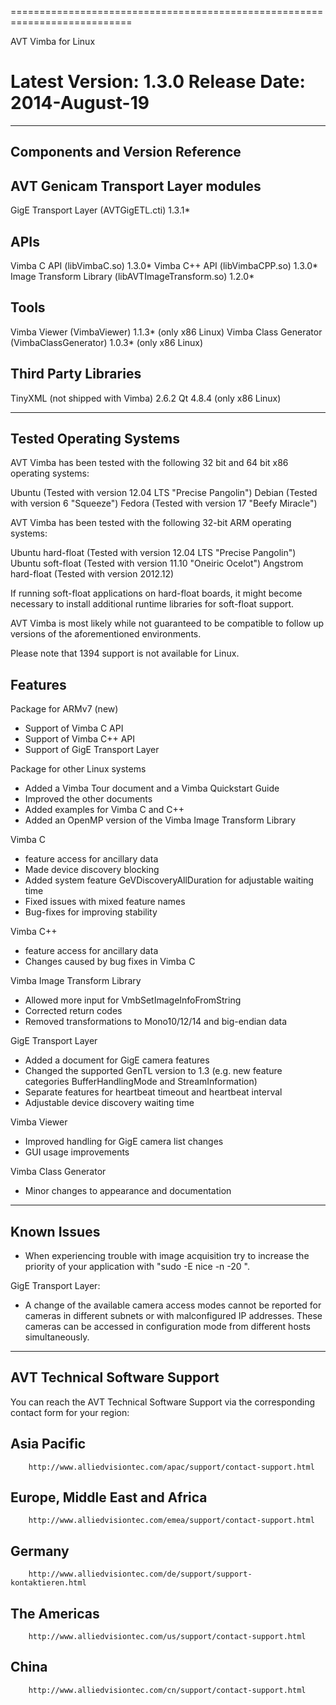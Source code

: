 ===========================================================================

  AVT Vimba for Linux 
  
  Latest Version: 1.3.0
  Release Date:    2014-August-19
===========================================================================

--------------------------------
Components and Version Reference  
--------------------------------

AVT Genicam Transport Layer modules
-----------------------------------
  GigE Transport Layer (AVTGigETL.cti)                  1.3.1*

APIs
----
  Vimba C API (libVimbaC.so)                            1.3.0*
  Vimba C++ API (libVimbaCPP.so)                        1.3.0*
  Image Transform Library (libAVTImageTransform.so)     1.2.0*

Tools
-----
  Vimba Viewer (VimbaViewer)                            1.1.3* (only x86 Linux)
  Vimba Class Generator (VimbaClassGenerator)           1.0.3* (only x86 Linux)

Third Party Libraries
----------
  TinyXML (not shipped with Vimba)                      2.6.2
  Qt                                                    4.8.4  (only x86 Linux)



-----------------------------
Tested Operating Systems
-----------------------------
AVT Vimba has been tested with the following 32 bit and 64 bit x86
operating systems:

   Ubuntu (Tested with version 12.04 LTS "Precise Pangolin")
   Debian (Tested with version 6 "Squeeze")
   Fedora (Tested with version 17 "Beefy Miracle")

   
AVT Vimba has been tested with the following 32-bit ARM
operating systems:

   Ubuntu hard-float (Tested with version 12.04 LTS "Precise Pangolin")
   Ubuntu soft-float (Tested with version 11.10 "Oneiric Ocelot")
   Angstrom hard-float (Tested with version 2012.12)
 
   If running soft-float applications on hard-float boards, it might become
   necessary to install additional runtime libraries for soft-float support.

AVT Vimba is most likely while not guaranteed to be compatible to follow up 
versions of the aforementioned environments.

Please note that 1394 support is not available for Linux.

Features
---------------------
Package for ARMv7 (new)
  - Support of Vimba C API
  - Support of Vimba C++ API
  - Support of GigE Transport Layer

Package for other Linux systems
  - Added a Vimba Tour document and a Vimba Quickstart Guide
  - Improved the other documents
  - Added examples for Vimba C and C++
  - Added an OpenMP version of the Vimba Image Transform Library

Vimba C
  - feature access for ancillary data
  - Made device discovery blocking
  - Added system feature GeVDiscoveryAllDuration for adjustable waiting time
  - Fixed issues with mixed feature names
  - Bug-fixes for improving stability

Vimba C++
  - feature access for ancillary data
  - Changes caused by bug fixes in Vimba C

Vimba Image Transform Library
  - Allowed more input for VmbSetImageInfoFromString
  - Corrected return codes
  - Removed transformations to Mono10/12/14 and big-endian data

GigE Transport Layer
  - Added a document for GigE camera features
  - Changed the supported GenTL version to 1.3 (e.g. new feature categories
    BufferHandlingMode and StreamInformation)
  - Separate features for heartbeat timeout and heartbeat interval
  - Adjustable device discovery waiting time

Vimba Viewer
  - Improved handling for GigE camera list changes
  - GUI usage improvements

Vimba Class Generator
  - Minor changes to appearance and documentation


------------
Known Issues
------------
- When experiencing trouble with image acquisition try to increase the priority
  of your application with "sudo -E nice -n -20 <command>".

GigE Transport Layer:
- A change of the available camera access modes cannot be reported for cameras
  in different subnets or with malconfigured IP addresses. These cameras can
  be accessed in configuration mode from different hosts simultaneously.

------------------------------
AVT Technical Software Support
------------------------------
You can reach the AVT Technical Software Support via the corresponding contact 
form for your region:

   Asia Pacific
   ------------
        http://www.alliedvisiontec.com/apac/support/contact-support.html 
   
   Europe, Middle East and Africa 
   ------------------------------
        http://www.alliedvisiontec.com/emea/support/contact-support.html
  
   Germany
   -------
        http://www.alliedvisiontec.com/de/support/support-kontaktieren.html

   The Americas
   ------------
        http://www.alliedvisiontec.com/us/support/contact-support.html

   China
   ------------
        http://www.alliedvisiontec.com/cn/support/contact-support.html
